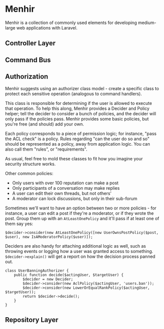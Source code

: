 # Menhir

Menhir is a collection of commonly used elements for developing medium-large web applications with Laravel.

## Controller Layer

## Command Bus

## Authorization

Menhir suggests using an authorizer class model - create a specific class to protect each sensitive operation (analogous to command handlers).

This class is responsible for determining if the user is allowed to execute that operation. To help this along, Menhir provides a Decider and Policy helper; tell the decider to consider a bunch of policies, and the decider will only pass if the policies pass. Menhir provides some basic policies, but you're free (and should) add your own.

Each policy corresponds to a piece of permission logic; for instance, "pass the ACL check" is a policy. Rules regarding "can the user do so and so" should be represented as a policy, away from application logic. You can also call them "rules", or "requirements".

As usual, feel free to mold these classes to fit how you imagine your security structure works.

Other common policies:

- Only users with over 100 reputation can make a post
- Only participants of a conversation may make replies
- A user can edit their own threads, but not others'
- A moderator can lock discussions, but only in their sub-forum

Sometimes we'll want to have an option between two or more policies - for instance, a user can edit a post if they're a moderator, or if they wrote the post. Group them up with an `AtLeastOnePolicy` and it'll pass if at least one of them say yes:

```
$decider->consider(new AtLeastOnePolicy([new UserOwnsPostPolicy($post, $user), new IsAModeratorPolicy($user)]);
```

Deciders are also handy for attaching additional logic as well, such as throwing events or logging how a user was granted access to something. `$decider->explain()` will get a report on how the decision process panned out.

```
class UserBanningAuthorizer {
	public function decide($actingUser, $targetUser) {
		$decider = new Decider;
		$decider->consider(new AclPolicy($actingUser, 'users.ban'));
		$decider->consider(new LowerOrEqualRankPolicy($actingUser, $targetUser));
		return $decider->decide();
	}
}
```

## Repository Layer